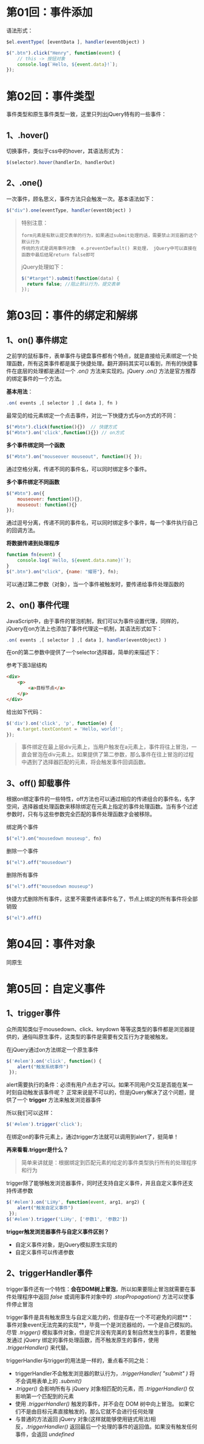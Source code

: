 # 第01回：事件添加

语法形式：

```javascript
$el.eventType( [eventData ], handler(eventObject) )
```

```javascript
$(".btn").click("Henry", function(event) {
    // this -> 按钮对象
    console.log(`Hello, ${event.data}!`);
});
```

# 第02回：事件类型

事件类型和原生事件类型一致，这里只列出jQuery特有的一些事件：

## 1、.hover()

切换事件，类似于css中的hover，其语法形式为：

```js
$(selector).hover(handlerIn, handlerOut)
```

## 2、.one()

一次事件，顾名思义，事件方法只会触发一次。基本语法如下：

```javascript
$("div").one(eventType, handler(eventObject) )
```

> 特别注意：
>
> ```
> form元素是有默认提交表单的行为，如果通过submit处理的话，需要禁止浏览器的这个默认行为
> 传统的方式是调用事件对象  e.preventDefault() 来处理， jQuery中可以直接在函数中最后结尾return false即可
> ```
>
> jQuery处理如下：
>
> ```javascript
> $("#target").submit(function(data) { 
> 	return false; //阻止默认行为，提交表单
> });
> ```

# 第03回：事件的绑定和解绑

## 1、on() 事件绑定

之前学的鼠标事件，表单事件与键盘事件都有个特点，就是直接给元素绑定一个处理函数，所有这类事件都是属于快捷处理。翻开源码其实可以看到，所有的快捷事件在底层的处理都是通过一个 *.on()* 方法来实现的。jQuery *.on()* 方法是官方推荐的绑定事件的一个方法。

**基本用法**：

```javascript
.on( events ,[ selector ] ,[ data ], fn )
```

最常见的给元素绑定一个点击事件，对比一下快捷方式与on方式的不同：

```javascript
$("#btn").click(function(){})  // 快捷方式
$("#btn").on('click',function(){}) // on方式
```

**多个事件绑定同一个函数**

```javascript
$("#btn").on("mouseover mouseout", function(){ });
```

通过空格分离，传递不同的事件名，可以同时绑定多个事件。

**多个事件绑定不同函数**

```javascript
$("#btn").on({
    mouseover: function(){},  
    mouseout: function(){}
});
```

通过逗号分离，传递不同的事件名，可以同时绑定多个事件，每一个事件执行自己的回调方法。

**将数据传递到处理程序**

```javascript
function fn(event) {
    console.log(`Hello, ${event.data.name}!`);
}
$(".btn").on("click", {name: "耀哥"}, fn);
```

可以通过第二参数（对象），当一个事件被触发时，要传递给事件处理函数的

## 2、on() 事件代理

JavaScript中，由于事件的冒泡机制，我们可以为事件设置代理，同样的，jQuery在on方法上也添加了事件代理这一机制，其语法形式如下：

```javascript
.on( events ,[ selector ] ,[ data ], handler(eventObject) )
```

在on的第二参数中提供了一个selector选择器，简单的来描述下：

参考下面3层结构

```html
<div>
    <p>
        <a>目标节点</a> 
    </p>
</div>
```

给出如下代码：

```javascript
$('div').on('click', 'p', function(e) {
	e.target.textContent = 'Hello, world!';
});
```

> 事件绑定在最上层div元素上，当用户触发在a元素上，事件将往上冒泡，一直会冒泡在div元素上。如果提供了第二参数，那么事件在往上冒泡的过程中遇到了选择器匹配的元素，将会触发事件回调函数。

## 3、off() 卸载事件

根据on绑定事件的一些特性，off方法也可以通过相应的传递组合的事件名，名字空间，选择器或处理函数来移除绑定在元素上指定的事件处理函数。当有多个过滤参数时，只有与这些参数完全匹配的事件处理函数才会被移除。

绑定两个事件

```javascript
$("el").on("mousedown mouseup", fn)
```

删除一个事件

```javascript
$("el").off("mousedown")
```

删除所有事件

```javascript
$("el").off("mousedown mouseup")
```

快捷方式删除所有事件，这里不需要传递事件名了，节点上绑定的所有事件将全部销毁

```javascript
$("el").off()
```

# 第04回：事件对象

同原生

# 第05回：自定义事件

## 1、trigger事件

众所周知类似于mousedown、click、keydown 等等这类型的事件都是浏览器提供的，通俗叫原生事件，这类型的事件是需要有交互行为才能被触发。

在jQuery通过on方法绑定一个原生事件

```javascript
$('#elem').on('click', function() {
    alert("触发系统事件")
 });
```

alert需要执行的条件：必须有用户点击才可以。如果不同用户交互是否能在某一时刻自动触发该事件呢？ 正常来说是不可以的，但是jQuery解决了这个问题，提供了一个 **trigger** 方法来触发浏览器事件

所以我们可以这样：

```javascript
$('#elem').trigger('click');
```

在绑定on的事件元素上，通过trigger方法就可以调用到alert了，挺简单！

**再来看看.trigger是什么？**

> 简单来讲就是：根据绑定到匹配元素的给定的事件类型执行所有的处理程序和行为

trigger除了能够触发浏览器事件，同时还支持自定义事件，并且自定义事件还支持传递参数

```javascript
$('#elem').on('LiHy', function(event, arg1, arg2) {
    alert("触发自定义事件")
 });
$('#elem').trigger('LiHy', ['参数1', '参数2'])
```

**trigger触发浏览器事件与自定义事件区别？**

- 自定义事件对象，是jQuery模拟原生实现的
- 自定义事件可以传递参数

## 2、triggerHandler事件

trigger事件还有一个特性：**会在DOM树上冒泡**，所以如果要阻止冒泡就需要在事件处理程序中返回 *false* 或调用事件对象中的 *.stopPropagation()* 方法可以使事件停止冒泡

trigger事件是具有触发原生与自定义能力的，但是存在一个不可避免的问题**： 事件对象event无法完美的实现**，毕竟一个是浏览器给的，一个是自己模拟的。尽管 *.trigger()*  模拟事件对象，但是它并没有完美的复制自然发生的事件，若要触发通过 jQuery 绑定的事件处理函数，而不触发原生的事件，使用 *.triggerHandler()* 来代替。

triggerHandler与trigger的用法是一样的，重点看不同之处：

- triggerHandler不会触发浏览器的默认行为，*.triggerHandler( "submit" )* 将不会调用表单上的 *.submit()*
- *.trigger()*  会影响所有与 jQuery 对象相匹配的元素，而 *.triggerHandler()*  仅影响第一个匹配到的元素
- 使用 *.triggerHandler()*  触发的事件，并不会在 DOM 树中向上冒泡。 如果它们不是由目标元素直接触发的，那么它就不会进行任何处理
- 与普通的方法返回 jQuery 对象(这样就能够使用链式用法)相反，*.triggerHandler()*  返回最后一个处理的事件的返回值。如果没有触发任何事件，会返回 *undefined*



















